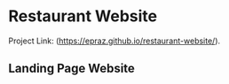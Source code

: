 # Restaurant Website

Project Link: (https://epraz.github.io/restaurant-website/).

## Landing Page Website